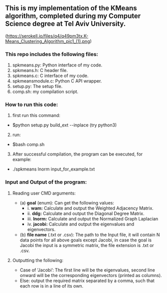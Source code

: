 ## This is my implementation of the KMeans algorithm, completed during my Computer Science degree at Tel Aviv University.

(https://serokell.io/files/q4/q49pm3tx.K-Means_Clustering_Algorithm_pic1_(1).png)

### This repo includes the following files:
1. spkmeans.py: Python interface of my code.
2. spkmeans.h: C header file.
3. spkmeans.c: C interface of my code.
4. spkmeansmodule.c: Python C API wrapper.
5. setup.py: The setup file.
6. comp.sh: my compilation script.


### How to run this code:
1. first run this command: 
* $python setup.py build_ext --inplace (try python3)
2. run:
* $bash comp.sh
3. After successful compilation, the program can be executed, for example:
* ./spkmeans lnorm input_for_example.txt

### Input and Output of the program: 
1. Reading user CMD arguments:
    - (a) **goal** (enum): Can get the following values:
        *   i. **wam:** Calculate and output the Weighted Adjacency Matrix.
        *   ii. **ddg:** Calculate and output the Diagonal Degree Matrix.
        *   iii. **lnorm:** Calculate and output the Normalized Graph Laplacian
        *   iv. **jacobi:** Calculate and output the eigenvalues and eigenvectors.
    - (b) **file name** (.txt or .csv): The path to the Input file, it will contain N data points for all above goals except Jacobi, in case the goal is Jacobi the input is a symmetric matrix, the file extension is .txt or .csv.

2. Outputting the following:
    * Case of ’Jacobi’: The first line will be the eigenvalues, second line onward will be the corresponding eigenvectors (printed as columns).
    * Else: output the required matrix separated by a comma, such that each row is in a line of its own.
